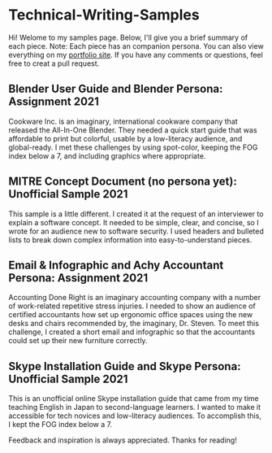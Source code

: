 # Technical-Writing-Samples
Hi! Welome to my samples page. Below, I'll give you a brief summary of each piece. 
Note: Each piece has an companion persona. 
You can also view everything on my [portfolio site](https://radiaz33.wixsite.com/techcomportfolio).
If you have any comments or questions, feel free to creat a pull request.

## Blender User Guide and Blender Persona: Assignment 2021
Cookware Inc. is an imaginary, international cookware company that released the All-In-One Blender. 
They needed a quick start guide that was affordable to print but colorful, usable by a low-literacy audience, and global-ready. 
I met these challenges by using spot-color, keeping the FOG index below a 7, and including graphics where appropriate.

## MITRE Concept Document (no persona yet): Unofficial Sample 2021
This sample is a little different. I created it at the request of an interviewer to explain a software concept. It needed to be simple, clear, and concise, so I wrote for an audience new to software security. I used headers and bulleted lists to break down complex information into easy-to-understand pieces. 

## Email & Infographic and Achy Accountant Persona: Assignment 2021
Accounting Done Right is an imaginary accounting company with a number of work-related repetitive stress injuries. 
I needed to show an audience of certified accountants how set up ergonomic office spaces using the new desks and chairs recommended by, the imaginary, Dr. Steven. 
To meet this challenge, I created a short email and infographic so that the accountants could set up their new furniture correctly.

## Skype Installation Guide and Skype Persona: Unofficial Sample 2021

This is an unofficial online Skype installation guide that came from my time teaching English in Japan to second-language learners. 
I wanted to make it accessible for tech novices and low-literacy audiences. To accomplish this, I kept the FOG index below a 7.

Feedback and inspiration is always appreciated. Thanks for reading!
